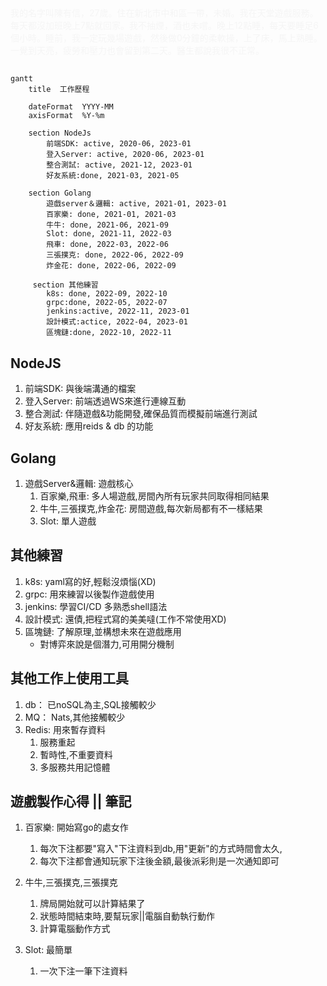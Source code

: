 


<font color="#f5f5f5">
我的名字叫陳有信，27歲。住在新北市中和區一帶，未婚。我在天堂遊戲服務。每天都沒加班晚上7點就回家。我不抽煙，酒也未嚐。晚上12點睡，每天要睡足6個小時。睡前，我一定玩幾場遊戲，然後做0分鐘的柔軟操，上了床，馬上熟睡。一覺到天亮，疲勞和壓力也會留到第二天。醫生都說我很不正常。
</font>

## 
```mermaid
gantt
    title  工作歷程
    
    dateFormat  YYYY-MM
	axisFormat  %Y-%m

    section NodeJs
        前端SDK: active, 2020-06, 2023-01
        登入Server: active, 2020-06, 2023-01
        整合測試: active, 2021-12, 2023-01
        好友系統:done, 2021-03, 2021-05

    section Golang
        遊戲server＆邏輯: active, 2021-01, 2023-01
        百家樂: done, 2021-01, 2021-03
        牛牛: done, 2021-06, 2021-09
        Slot: done, 2021-11, 2022-03
        飛車: done, 2022-03, 2022-06
        三張撲克: done, 2022-06, 2022-09
        炸金花: done, 2022-06, 2022-09

     section 其他練習
        k8s: done, 2022-09, 2022-10
        grpc:done, 2022-05, 2022-07
        jenkins:active, 2022-11, 2023-01
        設計模式:actice, 2022-04, 2023-01
        區塊鏈:done, 2022-10, 2022-11
```


## NodeJS
1. 前端SDK: 與後端溝通的檔案
1. 登入Server: 前端透過WS來進行連線互動
1. 整合測試: 伴隨遊戲&功能開發,確保品質而模擬前端進行測試
1. 好友系統: 應用reids & db 的功能 

## Golang
1. 遊戲Server&邏輯: 遊戲核心
    1. 百家樂,飛車: 多人場遊戲,房間內所有玩家共同取得相同結果
    2. 牛牛,三張撲克,炸金花: 房間遊戲,每次新局都有不一樣結果
    3. Slot: 單人遊戲

## 其他練習
1. k8s: yaml寫的好,輕鬆沒煩惱(XD)
1. grpc: 用來練習以後製作遊戲使用
1. jenkins: 學習CI/CD 多熟悉shell語法
1. 設計模式: 還債,把程式寫的美美噠(工作不常使用XD)
1. 區塊鏈: 了解原理,並構想未來在遊戲應用
    * 對博弈來說是個潛力,可用開分機制

## 其他工作上使用工具
1. db： 已noSQL為主,SQL接觸較少
1. MQ： Nats,其他接觸較少
1. Redis: 用來暫存資料
    1. 服務重起
    1. 暫時性,不重要資料
    1. 多服務共用記憶體

## 遊戲製作心得 || 筆記
1. 百家樂: 開始寫go的處女作
    1. 每次下注都要"寫入"下注資料到db,用"更新"的方式時間會太久,
    1. 每次下注都會通知玩家下注後金額,最後派彩則是一次通知即可

1. 牛牛,三張撲克,三張撲克
    1. 牌局開始就可以計算結果了
    1. 狀態時間結束時,要幫玩家||電腦自動執行動作
    1. 計算電腦動作方式

1. Slot: 最簡單
    1. 一次下注一筆下注資料
